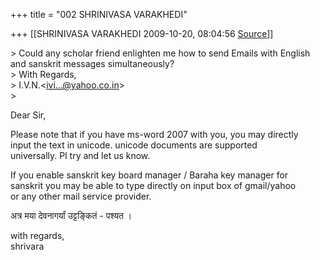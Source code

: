 +++
title = "002 SHRINIVASA VARAKHEDI"

+++
[[SHRINIVASA VARAKHEDI	2009-10-20, 08:04:56 [Source](https://groups.google.com/g/bvparishat/c/P0i43Ub2gZs)]]



\> Could any scholar friend enlighten me how to send Emails with English and sanskrit messages simultaneously?  
\> With Regards,  
\> I.V.N.\<[ivi...@yahoo.co.in]()\>  
\>

Dear Sir,

Please note that if you have ms-word 2007 with you, you may directly  
input the text in unicode. unicode documents are supported  
universally. Pl try and let us know.

If you enable sanskrit key board manager / Baraha key manager for  
sanskrit you may be able to type directly on input box of gmail/yahoo  
or any other mail service provider.

अत्र मया देवनागर्यां उट्टङ्कितं - पश्यत ।

with regards,  
shrivara  

